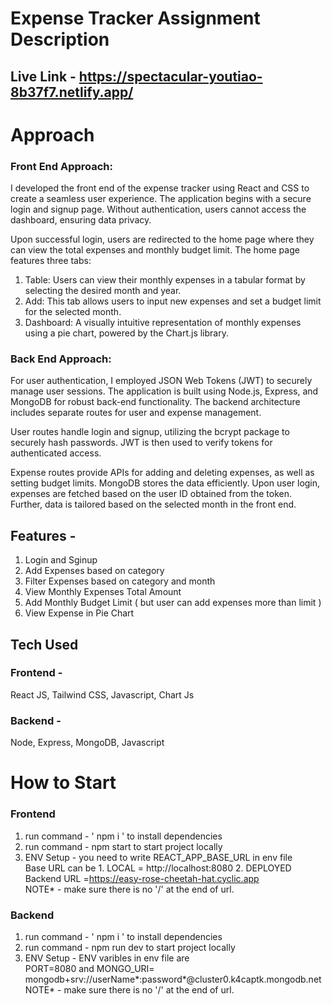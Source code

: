 # Expense Tracker Assignment Description

## Live Link - https://spectacular-youtiao-8b37f7.netlify.app/
# Approach
### Front End Approach:

I developed the front end of the expense tracker using React and CSS to create a seamless user experience. The application begins with a secure login and signup page. Without authentication, users cannot access the dashboard, ensuring data privacy.

Upon successful login, users are redirected to the home page where they can view the total expenses and monthly budget limit. The home page features three tabs:

1. Table: Users can view their monthly expenses in a tabular format by selecting the desired month and year.
2. Add: This tab allows users to input new expenses and set a budget limit for the selected month.
3. Dashboard: A visually intuitive representation of monthly expenses using a pie chart, powered by the Chart.js library.

### Back End Approach:

For user authentication, I employed JSON Web Tokens (JWT) to securely manage user sessions. The application is built using Node.js, Express, and MongoDB for robust back-end functionality. The backend architecture includes separate routes for user and expense management.

User routes handle login and signup, utilizing the bcrypt package to securely hash passwords. JWT is then used to verify tokens for authenticated access.

Expense routes provide APIs for adding and deleting expenses, as well as setting budget limits. MongoDB stores the data efficiently. Upon user login, expenses are fetched based on the user ID obtained from the token. Further, data is tailored based on the selected month in the front end.

## Features -
1. Login and Sginup
2. Add Expenses based on category
3. Filter Expenses based on category and month
4. View Monthly Expenses Total Amount
5. Add Monthly Budget Limit ( but user can add expenses more than limit )
6. View Expense in Pie Chart

## Tech Used 
 ### Frontend - 
 React JS, Tailwind CSS, Javascript, Chart Js
 ### Backend - 
 Node, Express, MongoDB, Javascript

# How to Start
### Frontend 
1. run command - ' npm i ' to install dependencies
2. run command -  npm start  to start project locally
3. ENV Setup - you need to write REACT_APP_BASE_URL in env file <br/>
Base URL can be 1. LOCAL = http://localhost:8080 2. DEPLOYED Backend URL =https://easy-rose-cheetah-hat.cyclic.app <br/>
NOTE* - make sure there is no '/' at the end of url.

### Backend
1. run command - ' npm i ' to install dependencies
2. run command -  npm run dev to start project locally
3. ENV Setup - ENV varibles in env file are <br/>
PORT=8080 and MONGO_URI= mongodb+srv://userName*:password*@cluster0.k4captk.mongodb.net  <br/>
NOTE* - make sure there is no '/' at the end of url.

